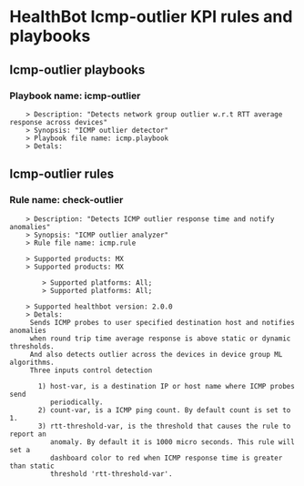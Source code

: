 # HealthBot Icmp-outlier KPI rules and playbooks

## Icmp-outlier playbooks
### Playbook name: icmp-outlier 
		> Description: "Detects network group outlier w.r.t RTT average response across devices"
		> Synopsis: "ICMP outlier detector"
		> Playbook file name: icmp.playbook
		> Detals:

## Icmp-outlier rules

### Rule name: check-outlier 
		> Description: "Detects ICMP outlier response time and notify anomalies"
		> Synopsis: "ICMP outlier analyzer"
		> Rule file name: icmp.rule

		> Supported products: MX 
		> Supported products: MX 

			> Supported platforms: All;
			> Supported platforms: All;

		> Supported healthbot version: 2.0.0
		> Detals:
		 Sends ICMP probes to user specified destination host and notifies anomalies
		 when round trip time average response is above static or dynamic thresholds.
		 And also detects outlier across the devices in device group ML algorithms.
		 Three inputs control detection
		
		   1) host-var, is a destination IP or host name where ICMP probes send
		      periodically.
		   2) count-var, is a ICMP ping count. By default count is set to 1.
		   3) rtt-threshold-var, is the threshold that causes the rule to report an
		      anomaly. By default it is 1000 micro seconds. This rule will set a
		      dashboard color to red when ICMP response time is greater than static
		      threshold 'rtt-threshold-var'.
